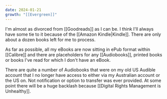 ```yaml
---
date: 2024-01-21
growth: "[[Evergreen]]"
---
```

I'm almost as divorced from [[Goodreads]] as I can be. I think I'll always have some tie to it because of the [[Amazon Kindle|Kindle]]. There are only about a dozen books left for me to process.

As far as possible, all my eBooks are now sitting in ePub format within [[Calibre]] and there are placeholders for any [[Audiobooks]], printed books or books I've read for which I don't have an eBook.

There are quite a number of Audiobooks that were on my old US Audible account that I no longer have access to either via my Australian account or the US on. Not notification or option to transfer was ever provided. At some point there will be a huge backlash because [[Digital Rights Management is Unhealthy]].